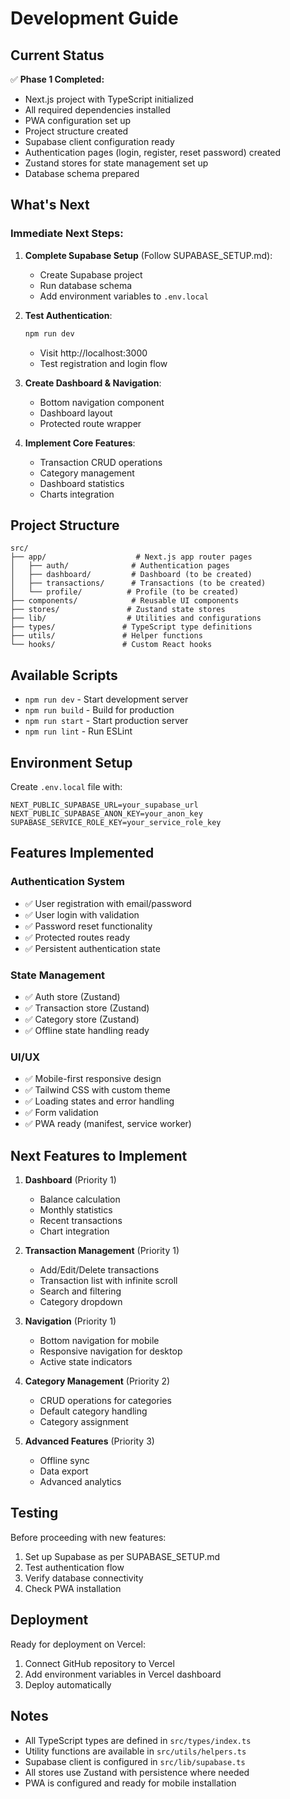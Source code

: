 # Development Guide

## Current Status

✅ **Phase 1 Completed:**
- Next.js project with TypeScript initialized
- All required dependencies installed
- PWA configuration set up
- Project structure created
- Supabase client configuration ready
- Authentication pages (login, register, reset password) created
- Zustand stores for state management set up
- Database schema prepared

## What's Next

### Immediate Next Steps:

1. **Complete Supabase Setup** (Follow SUPABASE_SETUP.md):
   - Create Supabase project
   - Run database schema
   - Add environment variables to `.env.local`

2. **Test Authentication**:
   ```bash
   npm run dev
   ```
   - Visit http://localhost:3000
   - Test registration and login flow

3. **Create Dashboard & Navigation**:
   - Bottom navigation component
   - Dashboard layout
   - Protected route wrapper

4. **Implement Core Features**:
   - Transaction CRUD operations
   - Category management
   - Dashboard statistics
   - Charts integration

## Project Structure

```
src/
├── app/                    # Next.js app router pages
│   ├── auth/              # Authentication pages
│   ├── dashboard/         # Dashboard (to be created)
│   ├── transactions/      # Transactions (to be created)
│   └── profile/          # Profile (to be created)
├── components/            # Reusable UI components
├── stores/               # Zustand state stores
├── lib/                  # Utilities and configurations
├── types/               # TypeScript type definitions
├── utils/               # Helper functions
└── hooks/               # Custom React hooks
```

## Available Scripts

- `npm run dev` - Start development server
- `npm run build` - Build for production
- `npm run start` - Start production server
- `npm run lint` - Run ESLint

## Environment Setup

Create `.env.local` file with:
```env
NEXT_PUBLIC_SUPABASE_URL=your_supabase_url
NEXT_PUBLIC_SUPABASE_ANON_KEY=your_anon_key
SUPABASE_SERVICE_ROLE_KEY=your_service_role_key
```

## Features Implemented

### Authentication System
- ✅ User registration with email/password
- ✅ User login with validation
- ✅ Password reset functionality
- ✅ Protected routes ready
- ✅ Persistent authentication state

### State Management
- ✅ Auth store (Zustand)
- ✅ Transaction store (Zustand)
- ✅ Category store (Zustand)
- ✅ Offline state handling ready

### UI/UX
- ✅ Mobile-first responsive design
- ✅ Tailwind CSS with custom theme
- ✅ Loading states and error handling
- ✅ Form validation
- ✅ PWA ready (manifest, service worker)

## Next Features to Implement

1. **Dashboard** (Priority 1)
   - Balance calculation
   - Monthly statistics
   - Recent transactions
   - Chart integration

2. **Transaction Management** (Priority 1)
   - Add/Edit/Delete transactions
   - Transaction list with infinite scroll
   - Search and filtering
   - Category dropdown

3. **Navigation** (Priority 1)
   - Bottom navigation for mobile
   - Responsive navigation for desktop
   - Active state indicators

4. **Category Management** (Priority 2)
   - CRUD operations for categories
   - Default category handling
   - Category assignment

5. **Advanced Features** (Priority 3)
   - Offline sync
   - Data export
   - Advanced analytics

## Testing

Before proceeding with new features:
1. Set up Supabase as per SUPABASE_SETUP.md
2. Test authentication flow
3. Verify database connectivity
4. Check PWA installation

## Deployment

Ready for deployment on Vercel:
1. Connect GitHub repository to Vercel
2. Add environment variables in Vercel dashboard
3. Deploy automatically

## Notes

- All TypeScript types are defined in `src/types/index.ts`
- Utility functions are available in `src/utils/helpers.ts`
- Supabase client is configured in `src/lib/supabase.ts`
- All stores use Zustand with persistence where needed
- PWA is configured and ready for mobile installation